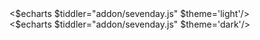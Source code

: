 <div class="my-8">
<div class="dark:hidden">
<$echarts $tiddler="addon/sevenday.js" $theme='light'/>
</div>

<div class="hidden dark:inline">
<$echarts $tiddler="addon/sevenday.js" $theme='dark'/>
</div>
</div>